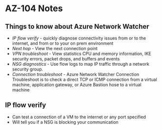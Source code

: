 # AZ-104 Notes
## Things to know about Azure Network Watcher
- *IP flow verify* - quickly diagnose connectivity issues from or to the internet, and from or to your on prem environment
- *Next hop* - View the next connection point
- *VPN troubleshoot* - View statistics CPU and memory information, IKE security errors, packet drops, and buffers and events
- *NSG diagnostics* - Use flow logs to map IP traffic through a network security group. 
- *Connection troubleshoot* - Azure Network Watcher Connection Troubleshoot is to check a direct TCP or ICMP connection from a virtual machine, application gateway, or Azure Bastion hose to a virtual machine
    <br/>
## IP flow verify
- Can test a connection of a VM to the internet or any port specified
- Will tell you if a NSG is blocking your communication
